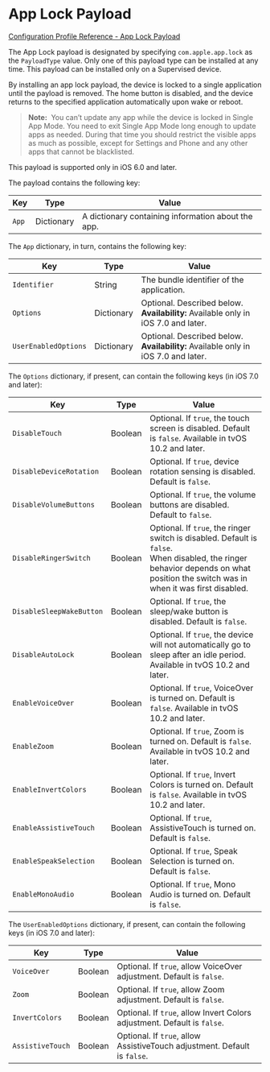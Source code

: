 # App Lock Payload  

 [Configuration Profile Reference - App Lock Payload](https://developer.apple.com/library/content/featuredarticles/iPhoneConfigurationProfileRef/Introduction/Introduction.html#//apple_ref/doc/uid/TP40010206-CH1-SW35)  

The App Lock payload is designated by specifying `com.apple.app.lock` as the `PayloadType` value. Only one of this payload type can be installed at any time. This payload can be installed only on a Supervised device.  

By installing an app lock payload, the device is locked to a single application until the payload is removed. The home button is disabled, and the device returns to the specified application automatically upon wake or reboot.  


> **Note:** 
You can’t update any app while the device is locked in Single App Mode. You need to exit Single App Mode long enough to update apps as needed. During that time you should restrict the visible apps as much as possible, except for Settings and Phone and any other apps that cannot be blacklisted.  
  

This payload is supported only in iOS 6.0 and later.  

The payload contains the following key:  

|Key|Type|Value|
|-|-|-|
|`App`|Dictionary|A dictionary containing information about the app.|
  

The `App` dictionary, in turn, contains the following key:  

|Key|Type|Value|
|-|-|-|
|`Identifier`|String|The bundle identifier of the application.|
|`Options`|Dictionary|Optional. Described below.</br>**Availability:** Available only in iOS 7.0 and later.|
|`UserEnabledOptions`|Dictionary|Optional. Described below.</br>**Availability:** Available only in iOS 7.0 and later.|
  

The `Options` dictionary, if present, can contain the following keys (in iOS 7.0 and later):  

|Key|Type|Value|
|-|-|-|
|`DisableTouch`|Boolean|Optional. If `true`, the touch screen is disabled. Default is `false`. Available in tvOS 10.2 and later.|
|`DisableDeviceRotation`|Boolean|Optional. If `true`, device rotation sensing is disabled. Default is `false`.|
|`DisableVolumeButtons`|Boolean|Optional. If `true`, the volume buttons are disabled. Default to `false`.|
|`DisableRingerSwitch`|Boolean|Optional. If `true`, the ringer switch is disabled. Default is `false`.</br>When disabled, the ringer behavior depends on what position the switch was in when it was first disabled.|
|`DisableSleepWakeButton`|Boolean|Optional. If `true`, the sleep/wake button is disabled. Default is `false`.|
|`DisableAutoLock`|Boolean|Optional. If `true`, the device will not automatically go to sleep after an idle period. Available in tvOS 10.2 and later.|
|`EnableVoiceOver`|Boolean|Optional. If `true`, VoiceOver is turned on. Default is `false`. Available in tvOS 10.2 and later.|
|`EnableZoom`|Boolean|Optional. If `true`, Zoom is turned on. Default is `false`. Available in tvOS 10.2 and later.|
|`EnableInvertColors`|Boolean|Optional. If `true`, Invert Colors is turned on. Default is `false`. Available in tvOS 10.2 and later.|
|`EnableAssistiveTouch`|Boolean|Optional. If `true`, AssistiveTouch is turned on. Default is `false`.|
|`EnableSpeakSelection`|Boolean|Optional. If `true`, Speak Selection is turned on. Default is `false`.|
|`EnableMonoAudio`|Boolean|Optional. If `true`, Mono Audio is turned on. Default is `false`.|
  

The `UserEnabledOptions` dictionary, if present, can contain the following keys (in iOS 7.0 and later):  

|Key|Type|Value|
|-|-|-|
|`VoiceOver`|Boolean|Optional. If `true`, allow VoiceOver adjustment. Default is `false`.|
|`Zoom`|Boolean|Optional. If `true`, allow Zoom adjustment. Default is `false`.|
|`InvertColors`|Boolean|Optional. If `true`, allow Invert Colors adjustment. Default is `false`.|
|`AssistiveTouch`|Boolean|Optional. If `true`, allow AssistiveTouch adjustment. Default is `false`.|
  
